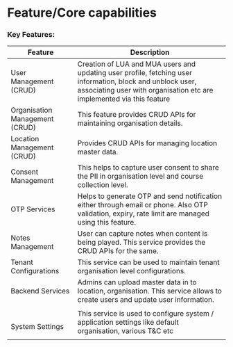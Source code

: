 # Feature/Core capabilities

### **Key Features:**

| Feature                        | Description                                                                                                                                                                         |
| ------------------------------ | ----------------------------------------------------------------------------------------------------------------------------------------------------------------------------------- |
| User Management (CRUD)         | Creation of LUA and MUA users and updating user profile, fetching user information, block and unblock user, associating user with organisation etc are implemented via this feature |
| Organisation Management (CRUD) | This feature provides CRUD APIs for maintaining organisation details.                                                                                                               |
| Location Management (CRUD)     | Provides CRUD APIs for managing location master data.                                                                                                                               |
| Consent Management             | This helps to capture user consent to share the PII in organisation level and course collection level.                                                                              |
| OTP Services                   | Helps to generate OTP and send notification either through email or phone. Also OTP validation, expiry, rate limit are managed using this feature.                                  |
| Notes Management               | User can capture notes when content is being played. This service provides the CRUD APIs for the same.                                                                              |
| Tenant Configurations          | This service can be used to maintain tenant organisation  level configurations.                                                                                                     |
| Backend Services               | Admins can upload master data in to location, organisation. This service allows to create users and update user information.                                                        |
| <p><br>System Settings</p>     | This service is used to configure system / application settings like default organisation, various T\&C etc                                                                         |

